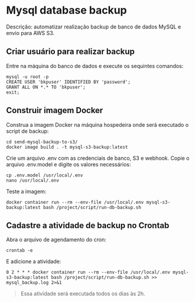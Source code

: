 # Mysql database backup

Descrição: automatizar realização backup de banco de dados MySQL e envio para AWS S3.


## Criar usuário para realizar backup

Entre na máquina do banco de dados e execute os sequintes comandos:

```console
mysql -u root -p
CREATE USER 'bkpuser' IDENTIFIED BY 'password';
GRANT ALL ON *.* TO 'bkpuser';
exit;
```


## Construir imagem Docker

Construa a imagem Docker na máquina hospedeira onde será executado o script de backup:

```console
cd send-mysql-backup-to-s3/
docker image build . -t mysql-s3-backup:latest
```

Crie um arquivo .env com as credenciais de banco, S3 e webhook. Copie o arquivo .env.model e digite os valores necessários:

```console
cp .env.model /usr/local/.env
nano /usr/local/.env
```

Teste a imagem:

```console
docker container run --rm --env-file /usr/local/.env mysql-s3-backup:latest bash /project/script/run-db-backup.sh
```


## Cadastre a atividade de backup no Crontab

Abra o arquivo de agendamento do cron:

```console
crontab -e
```

E adicione a atividade:

```
0 2 * * * docker container run --rm --env-file /usr/local/.env mysql-s3-backup:latest bash /project/script/run-db-backup.sh >> mysql_backup.log 2>&1
```
> Essa atividade será executada todos os dias às 2h.